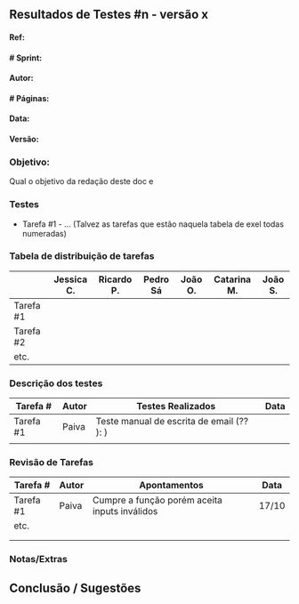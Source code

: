 ## Resultados de Testes #n - versão x

#### Ref: 

#### # Sprint: 

#### Autor: 

#### # Páginas: 

#### Data: 

#### Versão: 

### Objetivo:

Qual o objetivo da redação deste doc e 

### Testes

* Tarefa #1 - ... (Talvez as tarefas que estão naquela tabela de exel todas numeradas)

### Tabela de distribuição de tarefas

|           | Jessica C. | Ricardo P. | Pedro Sá | João O. | Catarina M. | João S. |
| --------- | ---------- | ---------- | -------- | ------- | ----------- | ------- |
| Tarefa #1 |            |            |          |         |             |         |
| Tarefa #2 |            |            |          |         |             |         |
| etc.      |            |            |          |         |             |         |

### Descrição dos testes

| Tarefa #  | Autor | Testes Realizados                         | Data |
| --------- | ----- | ----------------------------------------- | ---- |
| Tarefa #1 | Paiva | Teste manual de escrita de email (?? ): ) |      |
|           |       |                                           |      |



### Revisão de Tarefas 

| Tarefa #  | Autor | Apontamentos                                  | Data  |
| --------- | ----- | --------------------------------------------- | ----- |
| Tarefa #1 | Paiva | Cumpre a função porém aceita inputs inválidos | 17/10 |
| etc.      |       |                                               |       |
|           |       |                                               |       |
|           |       |                                               |       |

### Notas/Extras



## Conclusão / Sugestões


